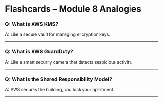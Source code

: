 # Flashcards – Module 8 Analogies

### Q: What is AWS KMS?
A: Like a secure vault for managing encryption keys.

---

### Q: What is AWS GuardDuty?
A: Like a smart security camera that detects suspicious activity.

---

### Q: What is the Shared Responsibility Model?
A: AWS secures the building, you lock your apartment.

---

